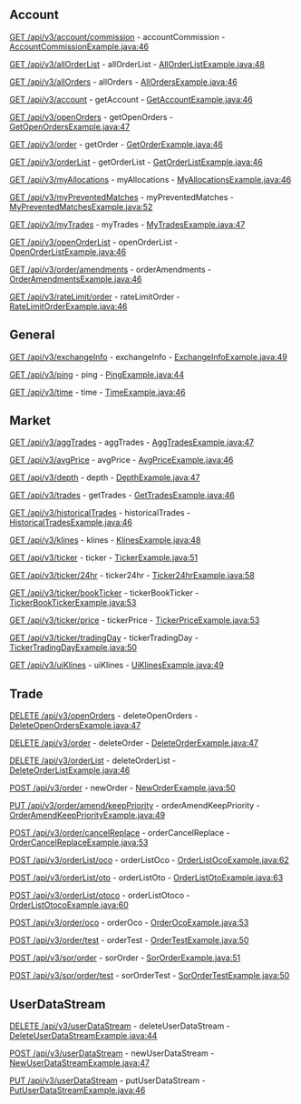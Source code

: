 ## Account

[GET /api/v3/account/commission](https://developers.binance.com/docs/binance-spot-api-docs/rest-api/account-endpoints#query-commission-rates-user_data) - accountCommission - [AccountCommissionExample.java:46](/examples/spot/src/main/java/com/binance/connector/client/spot/rest/account/AccountCommissionExample.java#L46)

[GET /api/v3/allOrderList](https://developers.binance.com/docs/binance-spot-api-docs/rest-api/account-endpoints#query-all-order-lists-user_data) - allOrderList - [AllOrderListExample.java:48](/examples/spot/src/main/java/com/binance/connector/client/spot/rest/account/AllOrderListExample.java#L48)

[GET /api/v3/allOrders](https://developers.binance.com/docs/binance-spot-api-docs/rest-api/account-endpoints#all-orders-user_data) - allOrders - [AllOrdersExample.java:46](/examples/spot/src/main/java/com/binance/connector/client/spot/rest/account/AllOrdersExample.java#L46)

[GET /api/v3/account](https://developers.binance.com/docs/binance-spot-api-docs/rest-api/account-endpoints#account-information-user_data) - getAccount - [GetAccountExample.java:46](/examples/spot/src/main/java/com/binance/connector/client/spot/rest/account/GetAccountExample.java#L46)

[GET /api/v3/openOrders](https://developers.binance.com/docs/binance-spot-api-docs/rest-api/account-endpoints#current-open-orders-user_data) - getOpenOrders - [GetOpenOrdersExample.java:47](/examples/spot/src/main/java/com/binance/connector/client/spot/rest/account/GetOpenOrdersExample.java#L47)

[GET /api/v3/order](https://developers.binance.com/docs/binance-spot-api-docs/rest-api/account-endpoints#query-order-user_data) - getOrder - [GetOrderExample.java:46](/examples/spot/src/main/java/com/binance/connector/client/spot/rest/account/GetOrderExample.java#L46)

[GET /api/v3/orderList](https://developers.binance.com/docs/binance-spot-api-docs/rest-api/account-endpoints#query-order-list-user_data) - getOrderList - [GetOrderListExample.java:46](/examples/spot/src/main/java/com/binance/connector/client/spot/rest/account/GetOrderListExample.java#L46)

[GET /api/v3/myAllocations](https://developers.binance.com/docs/binance-spot-api-docs/rest-api/account-endpoints#query-allocations-user_data) - myAllocations - [MyAllocationsExample.java:46](/examples/spot/src/main/java/com/binance/connector/client/spot/rest/account/MyAllocationsExample.java#L46)

[GET /api/v3/myPreventedMatches](https://developers.binance.com/docs/binance-spot-api-docs/rest-api/account-endpoints#query-prevented-matches-user_data) - myPreventedMatches - [MyPreventedMatchesExample.java:52](/examples/spot/src/main/java/com/binance/connector/client/spot/rest/account/MyPreventedMatchesExample.java#L52)

[GET /api/v3/myTrades](https://developers.binance.com/docs/binance-spot-api-docs/rest-api/account-endpoints#account-trade-list-user_data) - myTrades - [MyTradesExample.java:47](/examples/spot/src/main/java/com/binance/connector/client/spot/rest/account/MyTradesExample.java#L47)

[GET /api/v3/openOrderList](https://developers.binance.com/docs/binance-spot-api-docs/rest-api/account-endpoints#query-open-order-lists-user_data) - openOrderList - [OpenOrderListExample.java:46](/examples/spot/src/main/java/com/binance/connector/client/spot/rest/account/OpenOrderListExample.java#L46)

[GET /api/v3/order/amendments](https://developers.binance.com/docs/binance-spot-api-docs/rest-api/account-endpoints#query-order-amendments-user_data) - orderAmendments - [OrderAmendmentsExample.java:46](/examples/spot/src/main/java/com/binance/connector/client/spot/rest/account/OrderAmendmentsExample.java#L46)

[GET /api/v3/rateLimit/order](https://developers.binance.com/docs/binance-spot-api-docs/rest-api/account-endpoints#query-unfilled-order-count-user_data) - rateLimitOrder - [RateLimitOrderExample.java:46](/examples/spot/src/main/java/com/binance/connector/client/spot/rest/account/RateLimitOrderExample.java#L46)

## General

[GET /api/v3/exchangeInfo](https://developers.binance.com/docs/binance-spot-api-docs/rest-api/general-endpoints#exchange-information) - exchangeInfo - [ExchangeInfoExample.java:49](/examples/spot/src/main/java/com/binance/connector/client/spot/rest/general/ExchangeInfoExample.java#L49)

[GET /api/v3/ping](https://developers.binance.com/docs/binance-spot-api-docs/rest-api/general-endpoints#test-connectivity) - ping - [PingExample.java:44](/examples/spot/src/main/java/com/binance/connector/client/spot/rest/general/PingExample.java#L44)

[GET /api/v3/time](https://developers.binance.com/docs/binance-spot-api-docs/rest-api/general-endpoints#check-server-time) - time - [TimeExample.java:46](/examples/spot/src/main/java/com/binance/connector/client/spot/rest/general/TimeExample.java#L46)

## Market

[GET /api/v3/aggTrades](https://developers.binance.com/docs/binance-spot-api-docs/rest-api/market-data-endpoints#compressedaggregate-trades-list) - aggTrades - [AggTradesExample.java:47](/examples/spot/src/main/java/com/binance/connector/client/spot/rest/market/AggTradesExample.java#L47)

[GET /api/v3/avgPrice](https://developers.binance.com/docs/binance-spot-api-docs/rest-api/market-data-endpoints#current-average-price) - avgPrice - [AvgPriceExample.java:46](/examples/spot/src/main/java/com/binance/connector/client/spot/rest/market/AvgPriceExample.java#L46)

[GET /api/v3/depth](https://developers.binance.com/docs/binance-spot-api-docs/rest-api/market-data-endpoints#order-book) - depth - [DepthExample.java:47](/examples/spot/src/main/java/com/binance/connector/client/spot/rest/market/DepthExample.java#L47)

[GET /api/v3/trades](https://developers.binance.com/docs/binance-spot-api-docs/rest-api/market-data-endpoints#recent-trades-list) - getTrades - [GetTradesExample.java:46](/examples/spot/src/main/java/com/binance/connector/client/spot/rest/market/GetTradesExample.java#L46)

[GET /api/v3/historicalTrades](https://developers.binance.com/docs/binance-spot-api-docs/rest-api/market-data-endpoints#old-trade-lookup) - historicalTrades - [HistoricalTradesExample.java:46](/examples/spot/src/main/java/com/binance/connector/client/spot/rest/market/HistoricalTradesExample.java#L46)

[GET /api/v3/klines](https://developers.binance.com/docs/binance-spot-api-docs/rest-api/market-data-endpoints#klinecandlestick-data) - klines - [KlinesExample.java:48](/examples/spot/src/main/java/com/binance/connector/client/spot/rest/market/KlinesExample.java#L48)

[GET /api/v3/ticker](https://developers.binance.com/docs/binance-spot-api-docs/rest-api/market-data-endpoints#rolling-window-price-change-statistics) - ticker - [TickerExample.java:51](/examples/spot/src/main/java/com/binance/connector/client/spot/rest/market/TickerExample.java#L51)

[GET /api/v3/ticker/24hr](https://developers.binance.com/docs/binance-spot-api-docs/rest-api/market-data-endpoints#24hr-ticker-price-change-statistics) - ticker24hr - [Ticker24hrExample.java:58](/examples/spot/src/main/java/com/binance/connector/client/spot/rest/market/Ticker24hrExample.java#L58)

[GET /api/v3/ticker/bookTicker](https://developers.binance.com/docs/binance-spot-api-docs/rest-api/market-data-endpoints#symbol-order-book-ticker) - tickerBookTicker - [TickerBookTickerExample.java:53](/examples/spot/src/main/java/com/binance/connector/client/spot/rest/market/TickerBookTickerExample.java#L53)

[GET /api/v3/ticker/price](https://developers.binance.com/docs/binance-spot-api-docs/rest-api/market-data-endpoints#symbol-price-ticker) - tickerPrice - [TickerPriceExample.java:53](/examples/spot/src/main/java/com/binance/connector/client/spot/rest/market/TickerPriceExample.java#L53)

[GET /api/v3/ticker/tradingDay](https://developers.binance.com/docs/binance-spot-api-docs/rest-api/market-data-endpoints#trading-day-ticker) - tickerTradingDay - [TickerTradingDayExample.java:50](/examples/spot/src/main/java/com/binance/connector/client/spot/rest/market/TickerTradingDayExample.java#L50)

[GET /api/v3/uiKlines](https://developers.binance.com/docs/binance-spot-api-docs/rest-api/market-data-endpoints#uiklines) - uiKlines - [UiKlinesExample.java:49](/examples/spot/src/main/java/com/binance/connector/client/spot/rest/market/UiKlinesExample.java#L49)

## Trade

[DELETE /api/v3/openOrders](https://developers.binance.com/docs/binance-spot-api-docs/rest-api/trading-endpoints#cancel-all-open-orders-on-a-symbol-trade) - deleteOpenOrders - [DeleteOpenOrdersExample.java:47](/examples/spot/src/main/java/com/binance/connector/client/spot/rest/trade/DeleteOpenOrdersExample.java#L47)

[DELETE /api/v3/order](https://developers.binance.com/docs/binance-spot-api-docs/rest-api/trading-endpoints#cancel-order-trade) - deleteOrder - [DeleteOrderExample.java:47](/examples/spot/src/main/java/com/binance/connector/client/spot/rest/trade/DeleteOrderExample.java#L47)

[DELETE /api/v3/orderList](https://developers.binance.com/docs/binance-spot-api-docs/rest-api/trading-endpoints#cancel-order-list-trade) - deleteOrderList - [DeleteOrderListExample.java:46](/examples/spot/src/main/java/com/binance/connector/client/spot/rest/trade/DeleteOrderListExample.java#L46)

[POST /api/v3/order](https://developers.binance.com/docs/binance-spot-api-docs/rest-api/trading-endpoints#new-order-trade) - newOrder - [NewOrderExample.java:50](/examples/spot/src/main/java/com/binance/connector/client/spot/rest/trade/NewOrderExample.java#L50)

[PUT /api/v3/order/amend/keepPriority](https://developers.binance.com/docs/binance-spot-api-docs/rest-api/trading-endpoints#order-amend-keep-priority-trade) - orderAmendKeepPriority - [OrderAmendKeepPriorityExample.java:49](/examples/spot/src/main/java/com/binance/connector/client/spot/rest/trade/OrderAmendKeepPriorityExample.java#L49)

[POST /api/v3/order/cancelReplace](https://developers.binance.com/docs/binance-spot-api-docs/rest-api/trading-endpoints#cancel-an-existing-order-and-send-a-new-order-trade) - orderCancelReplace - [OrderCancelReplaceExample.java:53](/examples/spot/src/main/java/com/binance/connector/client/spot/rest/trade/OrderCancelReplaceExample.java#L53)

[POST /api/v3/orderList/oco](https://developers.binance.com/docs/binance-spot-api-docs/rest-api/trading-endpoints#new-order-list---oco-trade) - orderListOco - [OrderListOcoExample.java:62](/examples/spot/src/main/java/com/binance/connector/client/spot/rest/trade/OrderListOcoExample.java#L62)

[POST /api/v3/orderList/oto](https://developers.binance.com/docs/binance-spot-api-docs/rest-api/trading-endpoints#new-order-list---oto-trade) - orderListOto - [OrderListOtoExample.java:63](/examples/spot/src/main/java/com/binance/connector/client/spot/rest/trade/OrderListOtoExample.java#L63)

[POST /api/v3/orderList/otoco](https://developers.binance.com/docs/binance-spot-api-docs/rest-api/trading-endpoints#new-order-list---otoco-trade) - orderListOtoco - [OrderListOtocoExample.java:60](/examples/spot/src/main/java/com/binance/connector/client/spot/rest/trade/OrderListOtocoExample.java#L60)

[POST /api/v3/order/oco](https://developers.binance.com/docs/binance-spot-api-docs/rest-api/trading-endpoints#new-oco---deprecated-trade) - orderOco - [OrderOcoExample.java:53](/examples/spot/src/main/java/com/binance/connector/client/spot/rest/trade/OrderOcoExample.java#L53)

[POST /api/v3/order/test](https://developers.binance.com/docs/binance-spot-api-docs/rest-api/trading-endpoints#test-new-order-trade) - orderTest - [OrderTestExample.java:50](/examples/spot/src/main/java/com/binance/connector/client/spot/rest/trade/OrderTestExample.java#L50)

[POST /api/v3/sor/order](https://developers.binance.com/docs/binance-spot-api-docs/rest-api/trading-endpoints#new-order-using-sor-trade) - sorOrder - [SorOrderExample.java:51](/examples/spot/src/main/java/com/binance/connector/client/spot/rest/trade/SorOrderExample.java#L51)

[POST /api/v3/sor/order/test](https://developers.binance.com/docs/binance-spot-api-docs/rest-api/trading-endpoints#test-new-order-using-sor-trade) - sorOrderTest - [SorOrderTestExample.java:50](/examples/spot/src/main/java/com/binance/connector/client/spot/rest/trade/SorOrderTestExample.java#L50)

## UserDataStream

[DELETE /api/v3/userDataStream](https://developers.binance.com/docs/binance-spot-api-docs/rest-api/user-data-stream-endpoints---deprecated#close-user-data-stream-user_stream) - deleteUserDataStream - [DeleteUserDataStreamExample.java:44](/examples/spot/src/main/java/com/binance/connector/client/spot/rest/userdatastream/DeleteUserDataStreamExample.java#L44)

[POST /api/v3/userDataStream](https://developers.binance.com/docs/binance-spot-api-docs/rest-api/user-data-stream-endpoints---deprecated#start-user-data-stream-user_stream) - newUserDataStream - [NewUserDataStreamExample.java:47](/examples/spot/src/main/java/com/binance/connector/client/spot/rest/userdatastream/NewUserDataStreamExample.java#L47)

[PUT /api/v3/userDataStream](https://developers.binance.com/docs/binance-spot-api-docs/rest-api/user-data-stream-endpoints---deprecated#keepalive-user-data-stream-user_stream) - putUserDataStream - [PutUserDataStreamExample.java:46](/examples/spot/src/main/java/com/binance/connector/client/spot/rest/userdatastream/PutUserDataStreamExample.java#L46)

